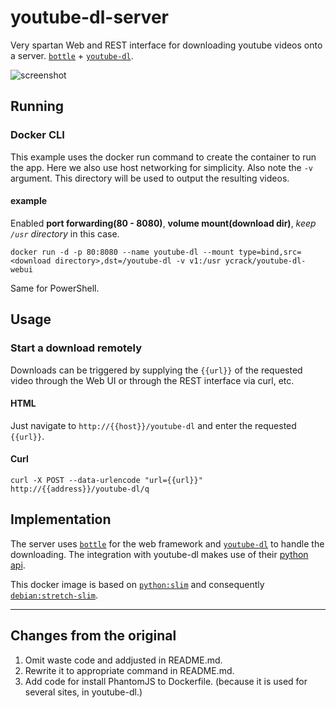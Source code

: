 # youtube-dl-server

Very spartan Web and REST interface for downloading youtube videos onto a server. [`bottle`](https://github.com/bottlepy/bottle) + [`youtube-dl`](https://github.com/rg3/youtube-dl).

![screenshot](youtube-dl-server.png)

## Running

### Docker CLI

This example uses the docker run command to create the container to run the app. Here we also use host networking for simplicity. Also note the `-v` argument. This directory will be used to output the resulting videos.

#### example
Enabled **port forwarding(80 - 8080)**, **volume mount(download dir)**, *keep `/usr` directory* in this case.
```shell
docker run -d -p 80:8080 --name youtube-dl --mount type=bind,src=<download directory>,dst=/youtube-dl -v v1:/usr ycrack/youtube-dl-webui
```

Same for PowerShell.

## Usage

### Start a download remotely

Downloads can be triggered by supplying the `{{url}}` of the requested video through the Web UI or through the REST interface via curl, etc.

#### HTML

Just navigate to `http://{{host}}/youtube-dl` and enter the requested `{{url}}`.

#### Curl

```shell
curl -X POST --data-urlencode "url={{url}}" http://{{address}}/youtube-dl/q
```

## Implementation

The server uses [`bottle`](https://github.com/bottlepy/bottle) for the web framework and [`youtube-dl`](https://github.com/rg3/youtube-dl) to handle the downloading. The integration with youtube-dl makes use of their [python api](https://github.com/rg3/youtube-dl#embedding-youtube-dl).

This docker image is based on [`python:slim`](https://registry.hub.docker.com/_/python/) and consequently [`debian:stretch-slim`](https://hub.docker.com/_/debian/).

---

## Changes from the original

1. Omit waste code and addjusted in README.md.
2. Rewrite it to appropriate command in README.md.
3. Add code for install PhantomJS to Dockerfile. (because it is used for several sites, in youtube-dl.)